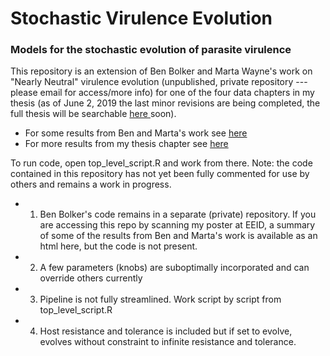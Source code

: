 # Stochastic Virulence Evolution
### Models for the stochastic evolution of parasite virulence

This repository is an extension of Ben Bolker and Marta Wayne's work on "Nearly Neutral" virulence evolution (unpublished, private repository --- please email for access/more info) for one of the four data chapters in my thesis (as of June 2, 2019 the last minor revisions are being completed, the full thesis will be searchable <a href="https://macsphere.mcmaster.ca/"> here </a> soon).

* For some results from Ben and Marta's work see <a href="https://github.com/morgankain/Stochastic_Virulence_Evolution/blob/master/nn1.html"> here </a>
* For more results from my thesis chapter see <a href="https://github.com/morgankain/Stochastic_Virulence_Evolution/blob/master/Chapter5_revised.pdf"> here </a>

To run code, open top_level_script.R and work from there. Note: the code contained in this repository has not yet been fully commented for use by others and remains a work in progress.
* 1) Ben Bolker's code remains in a separate (private) repository. If you are accessing this repo by scanning my poster at EEID, a summary of some of the results from Ben and Marta's work is available as an html here, but the code is not present.
* 2) A few parameters (knobs) are suboptimally incorporated and can override others currently 
* 3) Pipeline is not fully streamlined. Work script by script from top_level_script.R
* 4) Host resistance and tolerance is included but if set to evolve, evolves without constraint to infinite resistance and tolerance.


